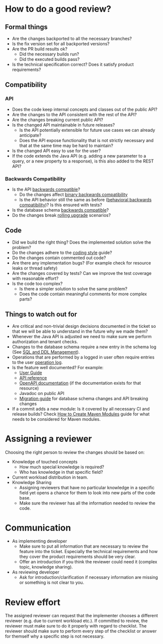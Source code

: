 # How to do a good review?

## Formal things

* Are the changes backported to all the necessary branches?
* Is the fix version set for all backported versions?
* Are the PR build results ok?
  * Did the necessary builds run?
  * Did the executed builds pass?
* Is the technical specification correct? Does it satisfy product requirements?

## Compatibility

### API
* Does the code keep internal concepts and classes out of the public API?
* Are the changes to the API consistent with the rest of the API?
* Are the changes breaking current public API?
* Is the changed API maintainable in future releases? 
  * Is the API potentially extensible for future use cases we can already anticipate? 
  * Does the API expose functionality that is not strictly necessary and that at the same time may be hard to maintain?
* Is the changed API easy to use for the user?
* If the code extends the Java API (e.g. adding a new parameter to a query, or a new property to a response), is this also added to the REST API?

### Backwards Compatibility
* Is the API [backwards compatible](https://github.com/camunda/camunda-bpm-dev-docs/blob/master/development/Backwards-Compatibility.md)?
  * Do the changes affect [binary backwards compatibility](https://github.com/camunda/camunda-bpm-dev-docs/blob/master/development/Backwards-Compatibility.md#binary-backwards-compatibility)
  * Is the API behavior still the same as before ([behavioral backwards compatibility](https://github.com/camunda/camunda-bpm-dev-docs/blob/master/development/Backwards-Compatibility.md#behavioral-backwards-compatibility))? Is this ensured with tests?
* Is the database schema [backwards compatible](https://github.com/camunda/camunda-bpm-dev-docs/blob/master/development/Backwards-Compatibility.md#database-schema-backwards-compatibility)?
* Do the changes break [rolling upgrade](https://github.com/camunda/camunda-bpm-dev-docs/blob/master/concepts/Rolling-Upgrade.md) scenarios?

## Code
* Did we build the right thing? Does the implemented solution solve the problem?
* Do the changes adhere to the [coding style](https://github.com/camunda/camunda-bpm-dev-docs/blob/master/development/Coding-Style-Java.md) guide?
* Do the changes contain commented out code?
* Are there any implementation bugs? (For example check for resource leaks or thread safety)
* Are the changes covered by tests? Can we improve the test coverage with reasonable effort?
* Is the code too complex?
  * Is there a simpler solution to solve the same problem?
  * Does the code contain meaningful comments for more complex parts?

## Things to watch out for
* Are critical and non-trivial design decisions documented in the ticket so that we will be able to understand in the future why we made them?
* Whenever the Java API is adjusted we need to make sure we perform authorization and tenant checks.
* Changes to the database schema require a new entry in the schema log (See [SQL and DDL Management](https://github.com/camunda/camunda-bpm-dev-docs/blob/master/development/SQL-and-DDL-Management.md)).
* Operations that are performed by a logged in user often require entries to the user [operation log](https://docs.camunda.org/manual/latest/user-guide/process-engine/history/#glossary-of-operations-logged-in-the-user-operation-log).
* Is the feature well documented? For example:
  * [User Guide](https://docs.camunda.org/manual/latest/user-guide/)
  * [API reference](https://docs.camunda.org/manual/latest/reference/rest/)
  * [OpenAPI documentation](https://github.com/camunda/camunda-bpm-platform/tree/master/engine-rest/engine-rest-openapi) (if the documentation exists for that resource)
  * Javadoc on public API
  * [Migration guide](https://docs.camunda.org/manual/latest/update/minor/) for database schema changes and API breaking changes
* If a commit adds a new module: Is it covered by all necessary CI and release builds? Check [How to Create Maven Modules](../howtos/create-maven-modules.md) guide for what needs to be considered for Maven modules.

# Assigning a reviewer

Choosing the right person to review the changes should be based on:
* Knowledge of touched concepts
  * How much special knowledge is required?
  * Who has knowledge in that specific field?
* Current workload distribution in team.
* Knowledge Sharing
  * Assigning reviewers that have no particular knowledge in a specific field yet opens a chance for them to look into new parts of the code base.
  * Make sure the reviewer has all the information needed to review the code.

# Communication

* As implementing developer
  * Make sure to put all information that are necessary to review the feature into the ticket. Especially the technical requirements and how they cover the product requirements should be very clear.
  * Offer an introduction if you think the reviewer could need it (complex topic, knowledge sharing).
* As reviewing developer
  * Ask for introduction/clarification if necessary information are missing or something is not clear to you.

# Review effort

The assigned reviewer can request that the implementer chooses a different reviewer (e.g. due to current workload etc.).
If committed to review, the reviewer must make sure to do it properly with regard to checklist.
The reviewer should make sure to perform every step of the checklist or answer for themself why a specific step is not necessary.

